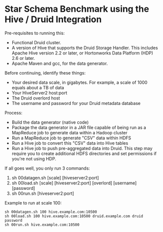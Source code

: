 # Star Schema Benchmark using the Hive / Druid Integration

Pre-requisites to running this:
* Functional Druid cluster.
* A version of Hive that supports the Druid Storage Handler. This includes Apache Hive version 2.2 or later, or Hortonworks Data Platform (HDP) 2.6 or later.
* Apache Maven and gcc, for the data generator.

Before continuing, identify these things:
* Your desired data scale, in gigabytes. For example, a scale of 1000 equals about a TB of data
* Your HiveServer2 host:port
* The Druid overlord host
* The username and password for your Druid metadata database

Process:
* Build the data generator (native code)
* Package the data generator in a JAR file capable of being run as a MapReduce job to generate data within a Hadoop cluster
* Run a MapReduce job to generate "CSV" data within HDFS
* Run a Hive job to convert this "CSV" data into Hive tables
* Run a Hive job to push pre-aggregated data into Druid. This step may require you to create additional HDFS directories and set permissions if you're not using HDP.

If all goes well, you only run 3 commands:
1) sh 00datagen.sh [scale] [hiveserver2:port]
2) sh 00load.sh [scale] [hiveserver2:port] [overlord] [username] [password]
3) sh 00run.sh [hiveserver2:port]

Example to run at scale 100:

    sh 00datagen.sh 100 hive.example.com:10500
    sh 00load.sh 100 hive.example.com:10500 druid.example.com druid password
    sh 00run.sh hive.example.com:10500
